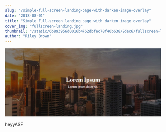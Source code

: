 ```yaml
---
slug: "/simple-full-screen-landing-page-with-darken-image-overlay"
date: "2018-08-04"
title: "Simple Full-screen landing page with darken image overlay"
cover_img: "fullscreen-landing.jpg"
thumbnail: "/static/6b893956d0016b4762dbfec78f40b638/2dec6/fullscreen-landing.jpg"
author: "Riley Brown"
---
```


![hi](fullscreen-landing.jpg)

heyyASF

